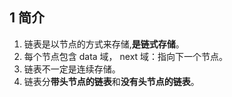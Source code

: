 ## 1 简介

1. 链表是以节点的方式来存储,**是链式存储**。
2. 每个节点包含 data 域， next 域：指向下一个节点。
3. 链表不一定是连续存储。
4. 链表分**带头节点的链表**和**没有头节点的链表**。

